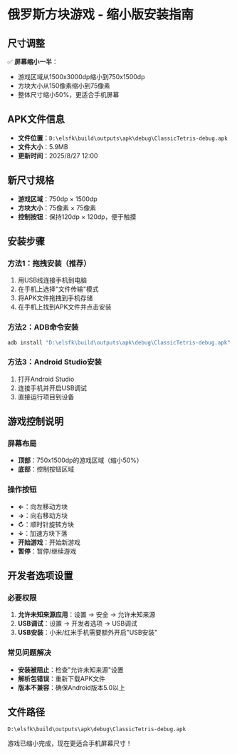 # 俄罗斯方块游戏 - 缩小版安装指南

## 尺寸调整
✅ **屏幕缩小一半**：
- 游戏区域从1500x3000dp缩小到750x1500dp
- 方块大小从150像素缩小到75像素
- 整体尺寸缩小50%，更适合手机屏幕

## APK文件信息
- **文件位置**：`D:\elsfk\build\outputs\apk\debug\ClassicTetris-debug.apk`
- **文件大小**：5.9MB
- **更新时间**：2025/8/27 12:00

## 新尺寸规格
- **游戏区域**：750dp × 1500dp
- **方块大小**：75像素 × 75像素
- **控制按钮**：保持120dp × 120dp，便于触摸

## 安装步骤

### 方法1：拖拽安装（推荐）
1. 用USB线连接手机到电脑
2. 在手机上选择"文件传输"模式
3. 将APK文件拖拽到手机存储
4. 在手机上找到APK文件并点击安装

### 方法2：ADB命令安装
```bash
adb install "D:\elsfk\build\outputs\apk\debug\ClassicTetris-debug.apk"
```

### 方法3：Android Studio安装
1. 打开Android Studio
2. 连接手机并开启USB调试
3. 直接运行项目到设备

## 游戏控制说明

### 屏幕布局
- **顶部**：750x1500dp的游戏区域（缩小50%）
- **底部**：控制按钮区域

### 操作按钮
- **←**：向左移动方块
- **→**：向右移动方块
- **↻**：顺时针旋转方块
- **↓**：加速方块下落
- **开始游戏**：开始新游戏
- **暂停**：暂停/继续游戏

## 开发者选项设置

### 必要权限
1. **允许未知来源应用**：设置 → 安全 → 允许未知来源
2. **USB调试**：设置 → 开发者选项 → USB调试
3. **USB安装**：小米/红米手机需要额外开启"USB安装"

### 常见问题解决
- **安装被阻止**：检查"允许未知来源"设置
- **解析包错误**：重新下载APK文件
- **版本不兼容**：确保Android版本5.0以上

## 文件路径
```
D:\elsfk\build\outputs\apk\debug\ClassicTetris-debug.apk
```

游戏已缩小完成，现在更适合手机屏幕尺寸！